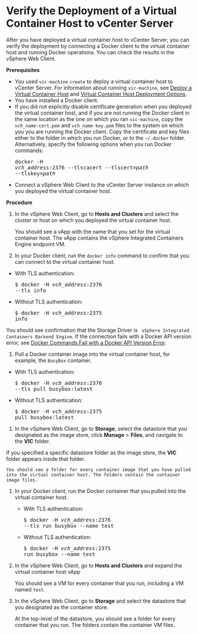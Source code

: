 # Verify the Deployment of a Virtual Container Host to vCenter Server #

After you have deployed a virtual container host to vCenter Server, you can verify the deployment by connecting a Docker client to the virtual container host and running Docker operations. You can check the results in the vSphere Web Client.

**Prerequisites**

- You used `vic-machine` `create` to deploy a virtual container host to vCenter Server. For information about running `vic-machine`, see [Deploy a Virtual Container Host](install_vic_cli.md) and [Virtual Container Host Deployment Options](vch_installer_options.md).
- You have installed a Docker client.
- If you did not explicitly disable certificate generation when you deployed the virtual container host, and if you are not running the Docker client in the same location as the one on which you ran `vic-machine`, copy the <code><i>vch_name</i>-cert.pem</code> and <code><i>vch_name</i>-key.pem</code> files to the system on which you you are running the Docker client. Copy the certificate and key files either to the folder in which you run Docker, or to the `~/.docker` folder. Alternatively, specify the following options when you run Docker commands:<pre>docker -H <i>vch_address</i>:2376 --tlscacert --tlscert=<i>path</i> --tlskey=<i>path</i></pre>
- Connect a vSphere Web Client to the vCenter Server instance on which you deployed the virtual container host.

**Procedure**    

1. In the vSphere Web Client, go to **Hosts and Clusters** and select the cluster or host on which you deployed the virtual container host.
 
    You should see a vApp with the name that you set for the virtual container host. The vApp contains the vSphere Integrated Containers Engine endpoint VM.   

1.  In your Docker client, run the `docker info` command to confirm that you can connect to the virtual container host.
 - With TLS authentication: <pre>$ docker -H <i>vch_address</i>:2376 --tls info</pre>
 - Without TLS authentication: <pre>$ docker -H <i>vch_address</i>:2375 info</pre>

 You should see confirmation that the Storage Driver is ``` vSphere Integrated Containers Backend Engine```. If the connection fails with a Docker API version error, see [Docker Commands Fail with a Docker API Version Error](ts_docker_version_error.md).
1.  Pull a Docker container image into the virtual container host, for example, the `BusyBox` container.
 
   - With TLS authentication: <pre>$ docker -H <i>vch_address</i>:2376 --tls pull busybox:latest</pre>
   - Without TLS authentication: <pre>$ docker -H <i>vch_address</i>:2375 pull busybox:latest</pre>

1. In the vSphere Web Client, go to **Storage**, select the datastore that you designated as the image store, click **Manage** > **Files**, and navigate to the **VIC** folder. 

  If you specified a specific datastore folder as the image store, the **VIC** folder appears inside that folder.
 
    You should see a folder for every container image that you have pulled into the virtual container host. The folders contain the container image files.

1. In your Docker client, run the Docker container that you pulled into the virtual container host.
 
   - With TLS authentication: <pre>$ docker -H <i>vch_address</i>:2376 --tls run busybox --name test</pre> 
   - Without TLS authentication: <pre>$ docker -H <i>vch_address</i>:2375 run busybox --name test</pre> 

1. In the vSphere Web Client, go to **Hosts and Clusters** and expand the virtual container host vApp
 
    You should see a VM for every container that you run, including a VM named `test`.

1. In the vSphere Web Client, go to **Storage** and select the datastore that you designated as the container store.  
 
    At the top-level of the datastore, you should see a folder for every container that you run. The folders contain the container VM files.